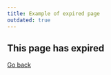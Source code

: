 ```yaml
---
title: Example of expired page
outdated: true
---
```


## This page has expired

[Go back](mark-page-as-outdated.md)